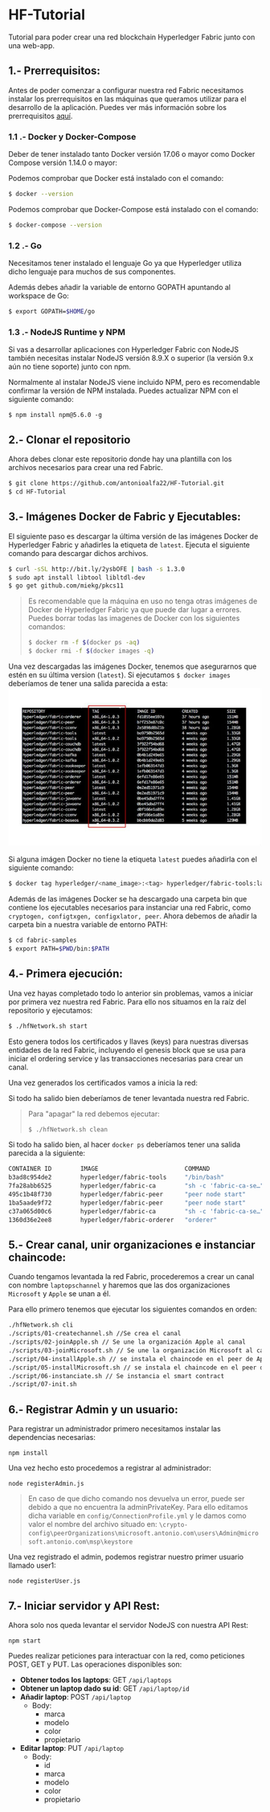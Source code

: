 # HF-Tutorial
Tutorial para poder crear una red blockchain Hyperledger Fabric junto con una web-app.

## 1.- Prerrequisitos:
Antes de poder comenzar a configurar nuestra red Fabric necesitamos instalar los prerrequisitos en las máquinas que queramos utilizar para el desarrollo de la aplicación.
Puedes ver más información sobre los prerrequisitos [aquí](https://hyperledger-fabric.readthedocs.io/en/release-1.3/prereqs.html).

### 1.1 .- Docker y Docker-Compose
Deber de tener instalado tanto Docker versión 17.06 o mayor como Docker Compose versión 1.14.0 o mayor:

Podemos comprobar que Docker está instalado con el comando: 
```bash
$ docker --version
```

Podemos comprobar que Docker-Compose está instalado con el comando: 
```bash
$ docker-compose --version
```

### 1.2 .- Go
Necesitamos tener instalado el lenguaje Go ya que Hyperledger utiliza dicho lenguaje para muchos de sus componentes.

Además debes añadir la variable de entorno GOPATH apuntando al workspace de Go:
```bash
$ export GOPATH=$HOME/go
``` 

### 1.3 .- NodeJS Runtime y NPM
Si vas a desarrollar aplicaciones con Hyperledger Fabric con NodeJS también necesitas instalar NodeJS versión 8.9.X o superior (la versión 9.x aún no tiene soporte) junto con npm.

Normalmente al instalar NodeJS viene incluido NPM, pero es recomendable confirmar la versión de NPM instalada. Puedes actualizar NPM con el siguiente comando:
```node
$ npm install npm@5.6.0 -g
```

## 2.- Clonar el repositorio
Ahora debes clonar este repositorio donde hay una plantilla con los archivos necesarios para crear una red Fabric.

```bash
$ git clone https://github.com/antonioalfa22/HF-Tutorial.git
$ cd HF-Tutorial
```

## 3.- Imágenes Docker de Fabric y Ejecutables:
El siguiente paso es descargar la última versión de las imágenes Docker de Hyperledger Fabric y añadirles la etiqueta de `latest`. Ejecuta el siguiente comando para descargar dichos archivos.

```bash
$ curl -sSL http://bit.ly/2ysbOFE | bash -s 1.3.0
$ sudo apt install libtool libltdl-dev
$ go get github.com/miekg/pkcs11
```

> Es recomendable que la máquina en uso no tenga otras imágenes de Docker de Hyperledger Fabric ya que puede dar lugar a errores. Puedes borrar todas las imagenes de Docker con los siguientes comandos:
> ```bash
> $ docker rm -f $(docker ps -aq)
> $ docker rmi -f $(docker images -q)
> ```

Una vez descargadas las imágenes Docker, tenemos que asegurarnos que estén en su última version (`latest`). Si ejecutamos `$ docker images` deberíamos de tener una salida parecida a esta:
 ![Fabric install](./doc/img/Fabric_install.jpg)

 Si alguna imágen Docker no tiene la etiqueta `latest` puedes añadirla con el siguiente comando:

 ```bash
 $ docker tag hyperledger/<name_image>:<tag> hyperledger/fabric-tools:latest
 ```

 Además de las imágenes Docker se ha descargado una carpeta bin que contiene los ejecutables necesarios para instanciar una red Fabric, como `cryptogen, configtxgen, configxlator, peer`. Ahora debemos de añadir la carpeta bin a nuestra variable de entorno PATH:

 ```bash
 $ cd fabric-samples
 $ export PATH=$PWD/bin:$PATH
 ```

 ## 4.- Primera ejecución:
 Una vez hayas completado todo lo anterior sin problemas, vamos a iniciar por primera vez nuestra red Fabric. Para ello nos situamos en la raíz del repositorio y ejecutamos:

 ```bash
 $ ./hfNetwork.sh start
 ```

 Esto genera todos los certificados y llaves (keys) para nuestras diversas entidades de la red Fabric, incluyendo el genesis block que se usa para iniciar el ordering service y las transacciones necesarias para crear un canal.

Una vez generados los certificados vamos a inicia la red:

Si todo ha salido bien deberíamos de tener levantada nuestra red Fabric.

> Para "apagar" la red debemos ejecutar:
> ```bash
> $ ./hfNetwork.sh clean
> ```

Si todo ha salido bien, al hacer `docker ps` deberíamos tener una salida parecida a la siguiente:

```bash
CONTAINER ID        IMAGE                        COMMAND                  CREATED             STATUS              PORTS                              NAMES
b3ad8c954de2        hyperledger/fabric-tools     "/bin/bash"              7 seconds ago       Up 6 seconds                                           cli
7fa28abb6525        hyperledger/fabric-ca        "sh -c 'fabric-ca-se…"   17 seconds ago      Up 11 seconds       0.0.0.0:7054->7054/tcp             ca_peerMicrosoft
495c1b48f730        hyperledger/fabric-peer      "peer node start"        17 seconds ago      Up 7 seconds        0.0.0.0:7051-7053->7051-7053/tcp   peer0.microsoft.antonio.com
1ba5aade9f72        hyperledger/fabric-peer      "peer node start"        17 seconds ago      Up 8 seconds                                           peer0.apple.antonio.com
c37a065d00c6        hyperledger/fabric-ca        "sh -c 'fabric-ca-se…"   17 seconds ago      Up 10 seconds       0.0.0.0:8054->7054/tcp             ca_peerApple
1360d36e2ee8        hyperledger/fabric-orderer   "orderer"                17 seconds ago      Up 9 seconds        0.0.0.0:7050->7050/tcp             orderer.antonio.com

```

## 5.- Crear canal, unir organizaciones e instanciar chaincode:
Cuando tengamos levantada la red Fabric, procederemos a crear un canal con nombre `laptopschannel` y haremos que las dos organizaciones `Microsoft` y `Apple` se unan a él.

Para ello primero tenemos que ejecutar los siguientes comandos en orden:

```bash
./hfNetwork.sh cli 
./scripts/01-createchannel.sh //Se crea el canal
./scripts/02-joinApple.sh // Se une la organización Apple al canal
./scripts/03-joinMicrosoft.sh // Se une la organización Microsoft al canal
./script/04-installApple.sh // se instala el chaincode en el peer de Apple
./script/05-installMicrosoft.sh // se instala el chaincode en el peer de Microsoft
./script/06-instanciate.sh // Se instancia el smart contract
./script/07-init.sh
```

## 6.- Registrar Admin y un usuario:
Para registrar un administrador primero necesitamos instalar las dependencias necesarias:

```node
npm install
```

Una vez hecho esto procedemos a registrar al administrador:
```node
node registerAdmin.js
```
> En caso de que dicho comando nos devuelva un error, puede ser debido a que no encuentra la adminPrivateKey. Para ello editamos dicha variable en `config/ConnectionProfile.yml` y le damos como valor el nombre del archivo situado en: `\crypto-config\peerOrganizations\microsoft.antonio.com\users\Admin@microsoft.antonio.com\msp\keystore`

Una vez registrado el admin, podemos registrar nuestro primer usuario llamado user1:

```node
node registerUser.js
```

## 7.- Iniciar servidor y API Rest:

Ahora solo nos queda levantar el servidor NodeJS con nuestra API Rest:

```node
npm start
```

Puedes realizar peticiones para interactuar con la red, como peticiones POST, GET y PUT. Las operaciones disponibles son:

- **Obtener todos los laptops**: GET `/api/laptops`
- **Obtener un laptop dado su id**: GET `/api/laptop/id`
- **Añadir laptop**: POST `/api/laptop`
    - Body:
        - marca
        - modelo
        - color
        - propietario
- **Editar laptop**: PUT `/api/laptop`
    - Body:
        - id
        - marca
        - modelo
        - color
        - propietario
